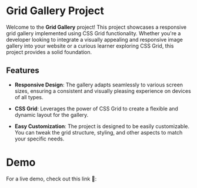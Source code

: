 # Grid Gallery Project

Welcome to the **Grid Gallery** project! This project showcases a responsive grid gallery implemented using CSS Grid functionality. Whether you're a developer looking to integrate a visually appealing and responsive image gallery into your website or a curious learner exploring CSS Grid, this project provides a solid foundation.

## Features

- **Responsive Design**: The gallery adapts seamlessly to various screen sizes, ensuring a consistent and visually pleasing experience on devices of all types.

- **CSS Grid**: Leverages the power of CSS Grid to create a flexible and dynamic layout for the gallery.

- **Easy Customization**: The project is designed to be easily customizable. You can tweak the grid structure, styling, and other aspects to match your specific needs.

# Demo
For a live demo, check out this link 🔗: 